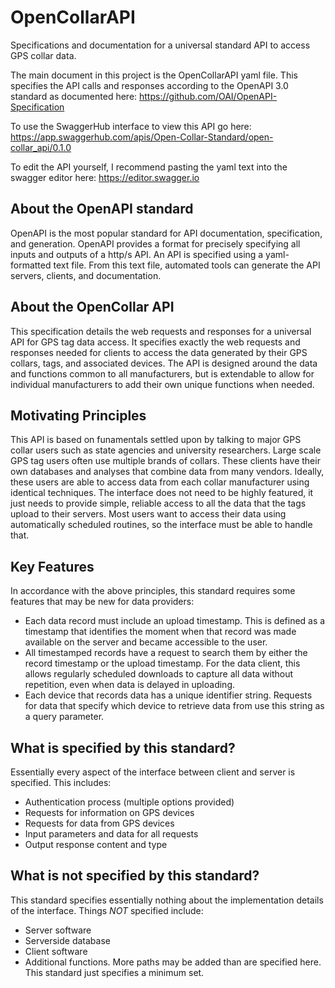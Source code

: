 # OpenCollarAPI

Specifications and documentation for a universal standard API to access GPS collar data. 

The main document in this project is the OpenCollarAPI yaml file. 
This specifies the API calls and responses according to the OpenAPI 3.0  standard as documented here:
https://github.com/OAI/OpenAPI-Specification

To use the SwaggerHub interface to view this API go here:
https://app.swaggerhub.com/apis/Open-Collar-Standard/open-collar_api/0.1.0

To edit the API yourself, I recommend pasting the yaml text into the swagger editor here:
https://editor.swagger.io

## About the OpenAPI standard ##

OpenAPI is the most popular standard for API documentation, specification, and generation. OpenAPI provides a format for precisely specifying all inputs and outputs of a http/s API. An API is specified using a yaml-formatted text file. From this text file, automated tools can generate the API servers, clients, and documentation. 


## About the OpenCollar API ##
This specification details the web requests and responses for a universal API for GPS tag data access. It specifies exactly the web requests and responses needed for clients to access the data generated by their GPS collars, tags, and associated devices. The API is designed around the data and functions common to all manufacturers, but is extendable to allow for individual manufacturers to add their own unique functions when needed. 

## Motivating Principles ##
This API is based on funamentals settled upon by talking to major GPS collar users such as state agencies and university researchers. Large scale GPS tag users often use multiple brands of collars. These clients have their own databases and analyses that combine data from many vendors. Ideally, these users are able to access data from each collar manufacturer using identical techniques. The interface does not need to be highly featured, it just needs to provide simple, reliable access to all the data that the tags upload to their servers. Most users want to access their data using automatically scheduled routines, so the interface must be able to handle that. 

## Key Features ##
In accordance with the above principles, this standard requires some features that may be new for data providers:
  + Each data record must include an upload timestamp. This is defined as a timestamp that identifies the moment when that record was made available on the server and became accessible to the user. 
  + All timestamped records have a request to search them by either the record timestamp or the upload timestamp. For the data client, this allows regularly scheduled downloads to capture all data without repetition, even when data is delayed in uploading. 
  + Each device that records data has a unique identifier string. Requests for data that specify which device to retrieve data from use this string as a query parameter. 

## What is specified by this standard? ##
Essentially every aspect of the interface between client and server is specified. 
This includes: 
  + Authentication process (multiple options provided)
  + Requests for information on GPS devices
  + Requests for data from GPS devices
  + Input parameters and data for all requests
  + Output response content and type

## What is not specified by this standard? ##
This standard specifies essentially nothing about the implementation details of the interface. 
Things *NOT* specified include:
  + Server software
  + Serverside database 
  + Client software
  + Additional functions. More paths may be added than are specified here. This standard just specifies a minimum set. 
